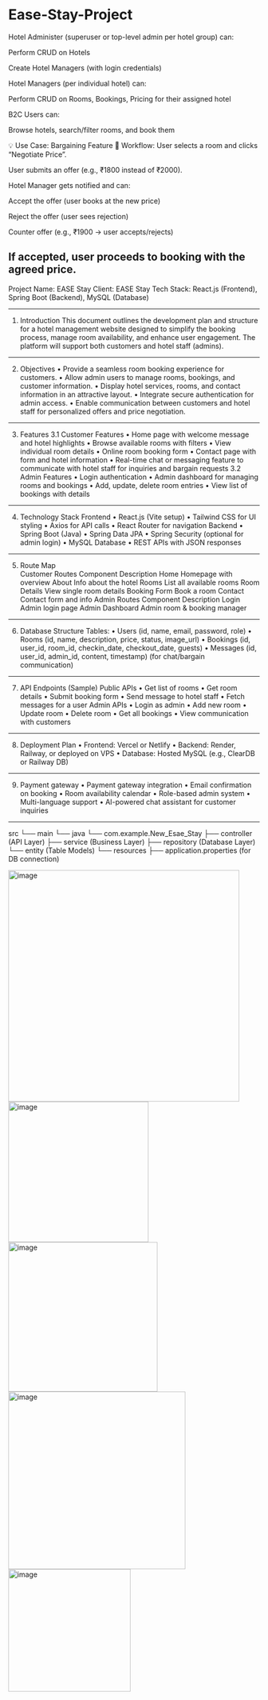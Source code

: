 # Ease-Stay-Project

Hotel Administer (superuser or top-level admin per hotel group) can:

Perform CRUD on Hotels

Create Hotel Managers (with login credentials)

Hotel Managers (per individual hotel) can:

Perform CRUD on Rooms, Bookings, Pricing for their assigned hotel

B2C Users can:

Browse hotels, search/filter rooms, and book them


💡 Use Case: Bargaining Feature
🔄 Workflow:
User selects a room and clicks “Negotiate Price”.

User submits an offer (e.g., ₹1800 instead of ₹2000).

Hotel Manager gets notified and can:

Accept the offer (user books at the new price)

Reject the offer (user sees rejection)

Counter offer (e.g., ₹1900 → user accepts/rejects)

If accepted, user proceeds to booking with the agreed price.
-----------------------------------------------------------------







Project Name: EASE Stay
Client: EASE Stay
Tech Stack: React.js (Frontend), Spring Boot (Backend), MySQL (Database)
________________________________________
1. Introduction
This document outlines the development plan and structure for a hotel management website designed to simplify the booking process, manage room availability, and enhance user engagement. The platform will support both customers and hotel staff (admins).
________________________________________
2. Objectives
•	Provide a seamless room booking experience for customers.
•	Allow admin users to manage rooms, bookings, and customer information.
•	Display hotel services, rooms, and contact information in an attractive layout.
•	Integrate secure authentication for admin access.
•	Enable communication between customers and hotel staff for personalized offers and price negotiation.
________________________________________
3. Features
3.1 Customer Features
•	Home page with welcome message and hotel highlights
•	Browse available rooms with filters
•	View individual room details
•	Online room booking form
•	Contact page with form and hotel information
•	Real-time chat or messaging feature to communicate with hotel staff for inquiries and bargain requests
3.2 Admin Features
•	Login authentication
•	Admin dashboard for managing rooms and bookings
•	Add, update, delete room entries
•	View list of bookings with details
________________________________________
4. Technology Stack
Frontend
•	React.js (Vite setup)
•	Tailwind CSS for UI styling
•	Axios for API calls
•	React Router for navigation
Backend
•	Spring Boot (Java)
•	Spring Data JPA
•	Spring Security (optional for admin login)
•	MySQL Database
•	REST APIs with JSON responses
________________________________________
5. Route Map
 <br>Customer Routes
 Component	Description
Home	       Homepage with overview
About	       Info about the hotel
Rooms	       List all available rooms
Room Details   View single room details
Booking Form    Book a room
Contact	        Contact form and info
Admin Routes
Component	Description
Login	        Admin login page
Admin Dashboard	Admin room & booking manager
________________________________________
6. Database Structure
Tables:
•	Users (id, name, email, password, role)
•	Rooms (id, name, description, price, status, image_url)
•	Bookings (id, user_id, room_id, checkin_date, checkout_date, guests)
•	Messages (id, user_id, admin_id, content, timestamp) (for chat/bargain communication)
________________________________________
7. API Endpoints (Sample)
Public APIs
•	Get list of rooms
•	Get room details
•	Submit booking form
•	Send message to hotel staff
•	Fetch messages for a user
Admin APIs
•	Login as admin
•	Add new room
•	Update room
•	Delete room
•	Get all bookings
•	View communication with customers
________________________________________
8. Deployment Plan
•	Frontend: Vercel or Netlify
•	Backend: Render, Railway, or deployed on VPS
•	Database: Hosted MySQL (e.g., ClearDB or Railway DB)
________________________________________
9. Payment gateway
•	Payment gateway integration
•	Email confirmation on booking
•	Room availability calendar
•	Role-based admin system
•	Multi-language support
•	AI-powered chat assistant for customer inquiries
________________________________________
src
└── main
    └── java
        └── com.example.New_Esae_Stay
            ├── controller   (API Layer)
            ├── service       (Business Layer)
            ├── repository    (Database Layer)
            └── entity        (Table Models)
    └── resources
        ├── application.properties (for DB connection)


<img width="463" alt="image" src="https://github.com/user-attachments/assets/1f5701c4-9fb6-4f33-853f-b2275d72ee1d" />
<img width="281" alt="image" src="https://github.com/user-attachments/assets/d3c8c138-6939-418c-8ed8-1a42bd7bc0ea" />
<img width="299" alt="image" src="https://github.com/user-attachments/assets/2a83d46c-6b37-4cd4-bc64-06e2771928b1" />
<img width="355" alt="image" src="https://github.com/user-attachments/assets/6538def6-76ce-4d0c-bd1b-4d1f707604bf" />
<img width="245" alt="image" src="https://github.com/user-attachments/assets/802147d8-2009-4f9f-bc6a-27e130f528f1" />






